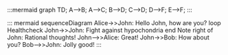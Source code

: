 :::mermaid
graph TD;
    A-->B;
    A-->C;
    B-->D;
    C-->D;
    D-->F;
    E-->F;
:::


::: mermaid
sequenceDiagram 
    Alice->>John: Hello John, how are you?
    loop Healthcheck
        John->>John: Fight against hypochondria
    end
    Note right of John: Rational thoughts!
    John-->>Alice: Great!
    John->>Bob: How about you?
    Bob-->>John: Jolly good!
:::